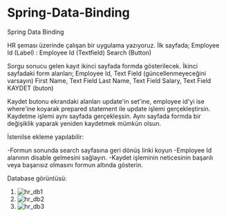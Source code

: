 # Spring-Data-Binding
Spring Data Binding

HR şeması üzerinde çalışan bir uygulama yazıyoruz.
İlk sayfada;
Employee Id (Label) : Employee Id (Textfield)
Search (Button)

Sorgu sonucu gelen kayıt ikinci sayfada formda gösterilecek.
İkinci sayfadaki form alanları;
Employee Id, Text Field (güncellenmeyeceğini varsayın)
First Name, Text Field
Last Name, Text Field
Salary, Text Field
KAYDET (buton)

 Kaydet butonu ekrandaki alanları update'in set'ine, employee id'yi ise where'ine koyarak prepared statement ile update işlemi gerçekleştirsin. Kaydetme işlemi aynı sayfada gerçekleşsin. Aynı sayfada formda bir değişiklik yaparak yeniden kaydetmek mümkün olsun.

İstenilse ekleme yapılabilir:

-Formun sonunda search sayfasına geri dönüş linki koyun
-Employee Id alanının disable gelmesini sağlayın.
-Kaydet işleminin neticesinin başarılı veya başarısız olmasını formun altında gösterin.

Database görüntüsü:

1) 
   ![hr_db1](https://user-images.githubusercontent.com/34796984/75258765-04aa5880-57f8-11ea-8091-3847688ec8d8.PNG)
2) 
   ![hr_db2](https://user-images.githubusercontent.com/34796984/75258929-463b0380-57f8-11ea-8009-bf00958e0a4d.PNG)
3) 
   ![hr_db3](https://user-images.githubusercontent.com/34796984/75259045-71255780-57f8-11ea-82f1-64277ccdadc6.PNG)

